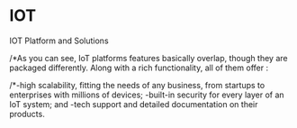 # IOT
IOT Platform and Solutions

/*As you can see, IoT platforms features basically overlap, though they are packaged differently. Along with a rich functionality, all of them offer :

/*-high scalability, fitting the needs of any business, from startups to enterprises with millions of devices;
-built-in security for every layer of an IoT system; and
-tech support and detailed documentation on their products.

